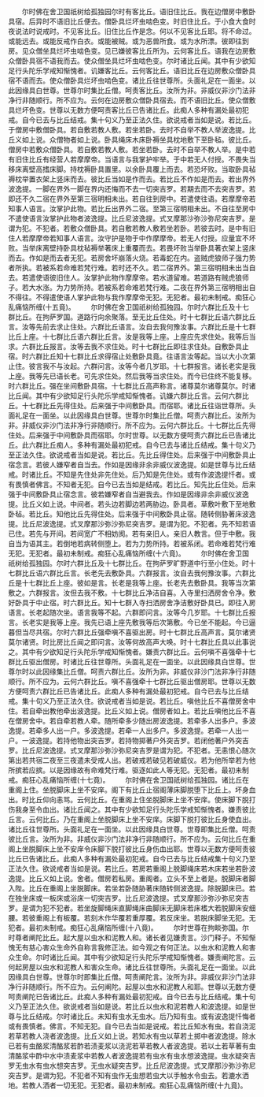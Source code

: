<!-- { "loadSidebar": true } -->
　　尔时佛在舍卫国祇树给孤独园尔时有客比丘。语旧住比丘。我在边僧房中敷卧具宿。后异时不语旧比丘便去。僧卧具烂坏虫啮色变。时旧住比丘。于小食大食时夜说法时说戒时。不见客比丘。旧住比丘作是念。何以不见客比丘耶。将不命过。或能远去。或能反戒作白衣。或能被贼。或为恶兽所食。或为水所漂。彼即往到房。见众僧坐具烂坏虫啮色变。见已嫌彼客比丘所为。云何客比丘。语我在边房敷众僧卧具宿不语我而去。使众僧坐具烂坏虫啮色变。尔时诸比丘闻。其中有少欲知足行头陀乐学戒知惭愧者。讥嫌客比丘。云何客比丘。语旧比丘在边房敷众僧卧具宿不语而去。使众僧卧具烂坏虫啮色变。诸比丘往世尊所。头面礼足在一面坐。以此因缘具白世尊。世尊尔时集比丘僧。呵责客比丘。汝所为非。非威仪非沙门法非净行非随顺行。所不应为。云何在边房敷众僧卧具宿去。而不语旧比丘。使众僧敷具烂坏色变。世尊以无数方便呵责客比丘已告诸比丘。此痴人多种有漏处最初犯戒。自今已去与比丘结戒。集十句义乃至正法久住。欲说戒者当如是说。若比丘。于僧房中敷僧卧具。若自敷若教人敷。若坐若卧。去时不自举不教人举波逸提。比丘义如上说。众僧物者如上说。卧具绳床木床卧褥坐具枕地敷下至卧毡。彼比丘。僧房中若敷众僧卧具。若自敷若教人敷。若坐若卧。去时不自举不教人举。是中若有旧住比丘有经营人若摩摩帝。当语言与我掌护牢举。于中若无人付授。不畏失当移床离壁高搘床脚。持枕褥卧具置里。以余卧具覆上而去。若恐坏败。当取卧具毡褥枕举置衣架上竖床而去。彼比丘当如是作而去。若比丘不作如是而去。若出界外波逸提。一脚在界外一脚在界内还悔而不去一切突吉罗。若期去而不去突吉罗。若即还不久二宿在界外至第三宿明相未出。若自往到房中。若遣使往语。若摩摩帝若知事人语言。汝掌护此物。若比丘出界外二宿。至第三宿明相未出。不自往至房中不遣使语言汝掌护此物者波逸提。比丘尼波逸提。式叉摩那沙弥沙弥尼突吉罗。是谓为犯。不犯者。若敷众僧卧具。若自敷若教人敷若坐若卧。若彼去时。是中有旧住人若摩摩帝若知事人语言。汝守护是物于中作摩摩帝。若无人付授。应量宜不坏败。当举床离壁持卧具枕毡褥举著床上重覆而去。若畏坏败当举卧具著衣架上竖床而去。作如是而去者无犯。若房舍坏崩落火烧。若毒蛇在内。盗贼虎狼师子强力势者所执。若被系若命难若梵行难。若时还不久。若二宿界外。第三宿明相未出当自去。若遣使语彼旧住人。汝掌护此物作摩摩帝。若水道留难。若道路有贼虎狼师子。若大水涨。为力势所持。若被系若命难若梵行难。二夜在界外第三宿明相出自不得往。不得遣使语人掌护此物与我作摩摩帝无犯。无犯者。最初未制戒。痴狂心乱痛恼所缠(十五竟)。
　　尔时佛在舍卫国祇树给孤独园。尔时六群比丘及十七群比丘。在拘萨罗国。道路行向余聚落。至无比丘住处。时十七群比丘语六群比丘言。汝等先前去求止住处。六群比丘语言。汝自去我何豫汝事。六群比丘是十七群比丘上座。十七群比丘语六群比丘言。汝是我等上座。上座应先求住处。我等后当求。六群比丘报言。汝等去我不求住处。时十七群比丘即往求住处。自敷卧具止宿。时六群比丘知十七群比丘求得宿止处敷卧具竟。往语言汝等起。当以大小次第止住。彼言我不与汝起。六群问言。汝等今者几岁耶。十七群报言。诸长老实是我上座。我等先已语长老。可先求住处。然后我等当求住处。而今已住终不能复移。时六群比丘。强在坐间敷卧具宿。十七群比丘高声称言。诸尊莫尔诸尊莫尔。时诸比丘闻。其中有少欲知足行头陀乐学戒知惭愧者。讥嫌六群比丘言。云何六群比丘。十七群比丘先得住处。后来强于中间敷卧具。而宿耶。诸比丘往诣世尊所。头面礼足在一面坐。以此因缘具白世尊。世尊尔时集比丘僧。呵责六群比丘。汝所为非。非威仪非沙门法非净行非随顺行。所不应为。云何六群比丘。十七群比丘先得住处。后来强于中间敷卧具而宿耶。尔时世尊。以无数方便呵责六群比丘已告诸比丘。此六群比丘痴人。多种有漏处最初犯戒。自今已去与诸比丘结戒。集十句义乃至正法久住。欲说戒者当如是说。若比丘。先比丘得住处。后来强于中间敷卧具止宿念言。若彼人嫌窄者自当去。作如是因缘非余非威仪波逸提。如是世尊与比丘结戒。时诸比丘。不知是先住处非先住处。后乃知是先住处。或有作波逸提忏者。或有畏慎者佛言。不知者无犯。自今已去当如是结戒。若比丘。知先比丘住处。后来强于中间敷卧具止宿念言。彼若嫌窄者自当避我去。作如是因缘非余非威仪波逸提。比丘义如上说。中间者。若头边若脚边若两胁边。卧具者。草敷叶敷下至地敷卧毡。若比丘。知他比丘先得住处。后来强于中间敷卧具止宿。随转侧胁著床波逸提。比丘尼波逸提。式叉摩那沙弥沙弥尼突吉罗。是谓为犯。不犯者。先不知若语已住。若先与开间。若间宽广不相妨阂。若有亲旧人。亲旧人教言。但于中敷。我自当为语其主。若倒地若病转侧堕上。若为力势所持。若被系闭。若命难若梵行难无犯。无犯者。最初未制戒。痴狂心乱痛恼所缠(十六竟)。
　　尔时佛在舍卫国祇树给孤独园。尔时六群比丘及十七群比丘。在拘萨罗旷野道中行至小住处。时十七群比丘语六群比丘言。长老先去敷卧具。六群报言。汝自去我何豫汝事。六群比丘是十七群比丘上座。彼如是言。长老是我等上座。长老先去敷卧具。我等当次第敷之。六群报言。汝但去我不敷。十七群比丘净洁自喜。入寺里扫洒房舍令净。敷好卧具于中止宿。时六群比丘。知十七群入寺扫洒房舍净洁敷好卧具已。即往入房语言。长老起随次坐。语言我等不起。六群即问言。汝等今几岁耶。十七群比丘报言。长老实是我等上座。我先已语上座先敷我等后次第敷。今已坐不能起。今已逼暮但当尽共宿。尔时六群比丘强牵嗔不喜驱出房。时十七群比丘高声言。莫尔诸贤莫尔诸贤。时比房比丘闻之即问言。汝等何故高声大唤。时十七群比丘具以此事说之。其中有少欲知足行头陀乐学戒知惭愧者。嫌责六群比丘。云何嗔不喜强牵十七群比丘驱出僧房。时诸比丘往世尊所。头面礼足在一面坐。以此因缘具白世尊。世尊尔时以此因缘集比丘僧。呵责六群比丘。汝所为非。非威仪非沙门法非净行非随顺行。所不应为。云何六群比丘。嗔不喜强牵十七群比丘驱出僧房耶。世尊以无数方便呵责六群比丘已告诸比丘。此痴人多种有漏处最初犯戒。自今已去与比丘结戒。集十句义乃至正法久住。欲说戒者当如是说。若比丘。嗔他比丘不喜僧房舍中住。若自牵出教他牵出波逸提。比丘义如上说。僧房者如上。若比丘嗔他比丘不喜在僧房舍中。若自牵若教人牵。随所牵多少随出房波逸提。若牵多人出多户。多波逸提。若牵多人出一户。多波逸提。若牵一人出多户。多波逸提。若牵一人出一户。一波逸提。若持他物出突吉罗。若持物掷著户外突吉罗。若闭他著户外突吉罗。比丘尼波逸提。式叉摩那沙弥沙弥尼突吉罗是谓为犯。不犯者。无恚恨心随次第出若共宿二夜至三夜遣未受戒人出。若破戒若破见若破威仪。若为他所举若为他所摈若应摈。以是因缘故有命难梵行难。驱逐如此人等无犯。无犯者。最初未制戒。痴狂心乱痛恼所缠(十七竟)。
　　尔时佛在舍卫国祇树给孤独园。诸比丘在重阁上住。坐脱脚床上坐不安庠。阁下有比丘止宿阁薄床脚脱堕下比丘上。坏身血出。时比丘仰向恚骂。云何比丘。在重阁上住坐脱脚床上坐不安庠。使床脚下脱打伤我身至令血出。诸比丘闻之。其中有少欲知足行头陀乐学戒知惭愧者。嫌责彼比丘言。云何比丘。乃在重阁上坐脱脚床上坐不安庠。床脚下脱打彼比丘身使血出。诸比丘往世尊所。头面礼足在一面坐。以此因缘具白世尊。世尊即集比丘僧。呵责彼比丘言。汝所为非。非威仪非沙门法非净行非随顺行。所不应为。云何比丘在重阁上坐脱脚床上坐不安庠令床脚下脱打彼比丘身伤血出耶。世尊以无数方便呵责彼比丘已告诸比丘。此痴人多种有漏处最初犯戒。自今已去与比丘结戒集十句义乃至正法久住。欲说戒者当如是说。若比丘。若房若重阁上脱脚绳床若木床若坐若卧波逸提。比丘义如上说。舍者。僧房若私房。重阁者。立头不至上者是。脱脚床者脚入陛。比丘在重阁上坐脱脚床。若坐若卧随胁著床随转侧波逸提。除脱脚床已。若在独坐床或一板床或浴床一切突吉罗。比丘尼波逸提。式叉摩那沙弥沙弥尼突吉罗。是谓为犯不犯者。若坐旋脚绳床直脚绳床曲脚床无脚床若床榰大若脱脚床安细腰。若彼重阁上有板覆。若刻木作华覆若重厚覆。若反床坐。若脱床脚坐无犯。无犯者。最初未制戒。痴狂心乱痛恼所缠(十八竟)。
　　尔时世尊在拘睒弥国。尔时尊者阐陀比丘。起大屋以虫水和泥教人和。诸长者见嫌责言。沙门释子。不知惭愧无有慈心害众生命外自称言我修正法。如今观之有何正法。以虫水和泥教人和害众生命。尔时诸比丘闻。其中有少欲知足行头陀乐学戒知惭愧者。嫌责阐陀言。云何起房屋以虫水和泥教人和害众生命。诸比丘往世尊所。头面礼足在一面坐。以此因缘具白世尊。世尊尔时即集比丘僧。呵责阐陀言。汝所为非。非威仪非沙门法非净行非随顺行。所不应为。云何阐陀。起屋以虫水和泥教人和耶。世尊以无数方便呵责阐陀已告诸比丘。此痴人多种有漏处最初犯戒。自今已去与比丘结戒。集十句义乃至正法久住。欲说戒者当如是说。若比丘以虫水和泥若教人和波逸提。如是世尊与比丘结戒。尔时诸比丘。未知有虫水无虫水。后乃知有虫。或有波逸提忏悔者或有畏慎者。佛言。不知无犯。自今已去当如是说戒。若比丘知水有虫。若自浇泥若草若教人浇者波逸提。比丘义如上说。若知水有虫以草若土掷中者波逸提。除水已若有虫酪浆清酪浆若酢若渍麦浆以浇泥若草若教人者波逸提。若以土若草著有虫清酪浆中酢中水中渍麦浆中若教人者波逸提若有虫水有虫水想波逸提。虫水疑突吉罗无虫水有虫水想突吉罗。无虫水疑突吉罗。比丘尼波逸提。式叉摩那沙弥沙弥尼突吉罗。是谓为犯。不犯者不知有虫作无虫想若虫大以手触水令虫去。若漉水洒地。若教人洒者一切无犯。无犯者。最初未制戒。痴狂心乱痛恼所缠(十九竟)。
